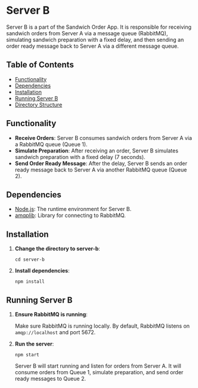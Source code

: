 # Server B

Server B is a part of the Sandwich Order App. It is responsible for receiving sandwich orders from Server A via a message queue (RabbitMQ), simulating sandwich preparation with a fixed delay, and then sending an order ready message back to Server A via a different message queue.

## Table of Contents

- [Functionality](#functionality)
- [Dependencies](#dependencies)
- [Installation](#installation)
- [Running Server B](#running-server-b)
- [Directory Structure](#directory-structure)

## Functionality

- **Receive Orders**: Server B consumes sandwich orders from Server A via a RabbitMQ queue (Queue 1).
- **Simulate Preparation**: After receiving an order, Server B simulates sandwich preparation with a fixed delay (7 seconds).
- **Send Order Ready Message**: After the delay, Server B sends an order ready message back to Server A via another RabbitMQ queue (Queue 2).

## Dependencies

- [Node.js](https://nodejs.org/): The runtime environment for Server B.
- [amqplib](https://github.com/amqp-node/amqplib): Library for connecting to RabbitMQ.

## Installation

1. **Change the directory to server-b**:

    ```shell
    cd server-b
    ```

2. **Install dependencies**:

    ```shell
    npm install
    ```

## Running Server B

1. **Ensure RabbitMQ is running**:

    Make sure RabbitMQ is running locally. By default, RabbitMQ listens on `amqp://localhost` and port 5672.

2. **Run the server**:

    ```shell
    npm start
    ```

    Server B will start running and listen for orders from Server A. It will consume orders from Queue 1, simulate preparation, and send order ready messages to Queue 2.


